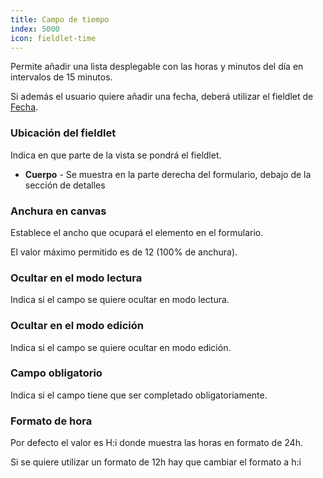 ```yaml
---
title: Campo de tiempo
index: 5000
icon: fieldlet-time
---
```


Permite añadir una lista desplegable con las horas y minutos del día en intervalos de 15 minutos.

Si además el usuario quiere añadir una fecha, deberá utilizar el fieldlet de [Fecha](rules/palette/fieldlets/datefield).

### Ubicación del fieldlet

Indica en que parte de la vista se pondrá el fieldlet.

- **Cuerpo** - Se muestra en la parte derecha del formulario, debajo de la sección de detalles

### Anchura en canvas

Establece el ancho que ocupará el elemento en el formulario.

El valor máximo permitido es de 12 (100% de anchura).

### Ocultar en el modo lectura

Indica si el campo se quiere ocultar en modo lectura.

### Ocultar en el modo edición

Indica si el campo se quiere ocultar en modo edición.

### Campo obligatorio

Indica si el campo tiene que ser completado obligatoriamente.

### Formato de hora

Por defecto el valor es H:i donde muestra las horas en formato de 24h.

Si se quiere utilizar un formato de 12h hay que cambiar el formato a h:i